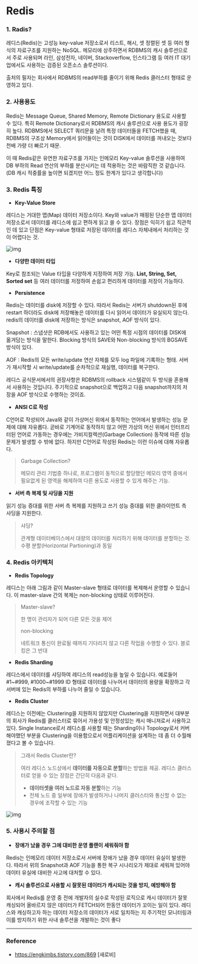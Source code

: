 # Redis

### 1. Radis?

레디스(Redis)는 고성능 key-value 저장소로서 리스트, 해시, 셋 정렬된 셋 등 여러 형식의 자료구조를 지원하는 NoSQL. 메모리에 상주하면서 RDBMS의 캐시 솔루션으로서 주로 사용되며 라인, 삼성전자, 네이버, Stackoverflow, 인스타그램 등 여러 IT 대기업에서도 사용하는 검증된 오픈소스 솔루션이다.

출처의 필자는 회사에서 RDBMS의 read부하를 줄이기 위해 Redis 클러스터 형태로 운영하고 있다. 



### 2. 사용용도

 Redis는 Message Queue, Shared Memory, Remote Dictionary 용도로 사용할 수 있다. 특히 Remote Dictionary로서 RDBMS의 캐시 솔루션으로 사용 용도가 굉장히 높다. RDBMS에서 SELECT 쿼리문을 날려 특정 데이터들을 FETCH했을 때, RDBMS의 구조상 Memory에서 읽어들이는 것이 DISK에서 데이터를 꺼내오는 것보다 천배 가량 더 빠르기 때문. 

 이 때 Redis같은 유연한 자료구조를 가지는 인메모리 Key-value 솔루션을 사용하여 DB 부하의 Read 연산의 부하를 분산시키는 데 적용하는 것은 바람직한 것 같습니다. (DB 캐시 적중률을 높이면 되겠지만 어느 정도 한계가 있다고 생각합니다) 



### 3. Redis 특징

- **Key-Value Store**

 레디스는 거대한 맵(Map) 데이터 저장소이다. Key와 value가 매핑된 단순한 맵 데이터 저장소로서 데이터를 레디스에 쉽고 편하게 읽고 쓸 수 있다. 장점은 익히기 쉽고 직관적인 데 있고 단점은 Key-value 형태로 저장된 데이터를 레디스 자체내에서 처리하는 것이 어렵다는 것.



![img](https://t1.daumcdn.net/cfile/tistory/9986063F5CF286F82C)



- **다양한 데이터 타입**

Key로 참조되는 Value 타입을 다양하게 지정하여 저장 가능. **List, String, Set, Sorted set** 등 여러 데이터를 저정하여 손쉽고 편리하게 데이터를 저장이 가능하다.



- **Persistence**

Redis는 데이터를 disk에 저장할 수 있다. 따라서 Redis는 서버가 shutdown된 후에 restart 하더라도 disk에 저장해놓은 데이터를 다시 읽어서 데이터가 유실되지 않는다. redis의 데이터를 disk에 저장하는 방식은 snapshot, AOF 방식이 있다.

Snapshot : 스냅샷은 RDB에서도 사용하고 있는 어떤 특정 시점의 데이터를 DISK에 옮겨담는 방식을 말한다. Blocking 방식의 SAVE와 Non-blocking 방식의 BGSAVE 방식이 있다.

AOF : Redis의 모든 write/update 연산 자체를 모두 log 파일에 기록하는 형태. 서버가 재시작할 시 write/update를 순차적으로 재실행, 데이터를 복구한다.

레디스 공식문서에서의 권장사항은 RDBMS의 rollback 시스템같이 두 방식을 혼용해서 사용하는 것입니다. 주기적으로 snapshot으로 백업하고 다음 snapshot까지의 저장을 AOF 방식으로 수행하는 것이죠.



- **ANSI C로 작성** 

C언어로 작성되어 Java와 같이 가상머신 위에서 동작하는 언어에서 발생하는 성능 문제에 대해 자유롭다. 곧바로 기계어로 동작하지 않고 어떤 가상의 머신 위에서 인터프리터된 언어로 가동하는 경우에는 가비지컬렉션(Garbage Collection) 동작에 따른 성능 문제가 발생할 수 밖에 없다. 하지만 C언어로 작성된 Redis는 이런 이슈에 대해 자유롭다. 

> Garbage Collection?
>
> 메모리 관리 기법중 하나로, 프로그램이 동적으로 할당했던 메모리 영역 중에서 필요없게 된 영역을 해제하여 다른 용도로 사용할 수 있게 해주는 기능.

- **서버 측 복제 및 샤딩을 지원**

읽기 성능 증대를 위한 서버 측 복제를 지원하고 쓰기 성능 증대를 위한 클라이언트 측 샤딩을 지원한다.

> 샤딩?
>
> 관계형 데이터베이스에서 대량의 데이터를 처리하기 위해 데이터를 분할하는 것. 수평 분할(Horizontal Partioning)과 동일



### 4. Redis 아키텍처



- **Redis Topology**

레디스는 아래 그림과 같이 Master-slave 형태로 데이터를 복제해서 운영할 수 있습니다. 이 master-slave 간의 복제는 non-blocking 상태로 이루어진다.

> Master-slave?
>
> 한 명이 관리자가 되어 다른 모든 것을 제어
>
> non-blocking
>
> 네트워크 통신이 완료될 때까지 기다리지 않고 다른 작업을 수행할 수 있다. 블로킹은 그 반대

- **Redis Sharding**

레디스에서 데이터를 샤딩하여 레디스의 read성능을 높일 수 있습니다. 예로들어 #1~#999, #1000~#1999 ID 형태로 데이터를 나누어서 데이터의 용량을 확장하고 각 서버에 있는 Redis의 부하를 나누어 줄일 수 있습니다. 



- **Redis Cluster**

 레디스는 이전에는 Clustering을 지원하지 않았지만 Clustering을 지원하면서 대부분의 회사가 Redis를 클러스터로 묶어서 가용성 및 안정성있는 캐시 매니져로서 사용하고 있다. Single Instance로서 레디스를 사용할 때는 Sharding이나 Topology로서 커버해야했던 부분을 Clustering을 이용함으로서 어플리케이션을 설계하는 데 좀 더 수월해졌다고 볼 수 있습니다.

> 그래서 Redis Cluster란?
>
> 여러 레디스 노드상에서 **데이터를 자동으로 분할**하는 방법을 제공. 레디스 클러스터로 얻을 수 있는 장점은 간단히 다음과 같다.
>
> - **데이터셋을 여러 노드로 자동 분할**하는 기능
> - 전체 노드 중 일부에 장애가 발생하거나 나머지 클러스터와 통신할 수 없는 경우에 조작할 수 있는 기능



![img](https://t1.daumcdn.net/cfile/tistory/99ACC94D5CF28B282E)

 



### 5. 사용시 주의할 점



- **장애가 났을 경우 그에 대비한 운영 플랜이 세워줘야 함**

 Redis는 인메모리 데이터 저장소로서 서버에 장애가 났을 경우 데이터 유실이 발생한다. 따라서 위의 Snapshot과 AOF 기능을 통한 복구 시나리오가 제대로 세워져 있어야 데이터 유실에 대비한 사고에 대처할 수 있다.



- **캐시 솔루션으로 사용할 시 잘못된 데이터가 캐시되는 것을 방지, 예방해야 함**

 회사에서 Redis를 운영 중 전에 개발자의 실수로 작성된 로직으로 캐시 데이터가 잘못 캐싱되어 올바르지 않은 데이터가 FETCH되어 한동안 데이터가 꼬이는 일이 있다. 레디스와 캐싱하고자 하는 데이터 저장소의 데이터가 서로 일치하는 지 주기적인 모니터링과 이를 방지하기 위한 사내 솔루션을 개발하는 것이 좋다









---

### Reference

- https://engkimbs.tistory.com/869 [새로비]